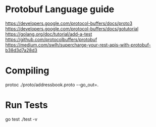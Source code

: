 # Protobuf Language guide
https://developers.google.com/protocol-buffers/docs/proto3
https://developers.google.com/protocol-buffers/docs/gotutorial
https://golang.org/doc/tutorial/add-a-test
https://github.com/protocolbuffers/protobuf
https://medium.com/swlh/supercharge-your-rest-apis-with-protobuf-b38d3d7a28d3

# Compiling
protoc ./proto/addressbook.proto --go_out=.

# Run Tests
go test ./test -v
